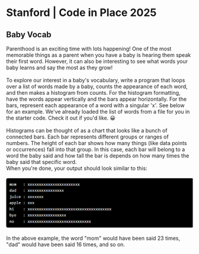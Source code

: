 # Stanford | Code in Place 2025

## Baby Vocab

Parenthood is an exciting time with lots happening! One of the most memorable things as a parent when you have a baby is hearing them speak their first word. However, it can also be interesting to see what words your baby learns and say the most as they grow!<br>
<br>
To explore our interest in a baby's vocabulary, write a program that loops over a list of words made by a baby, counts the appearance of each word, and then makes a histogram from counts. For the histogram formatting, have the words appear vertically and the bars appear horizontally. For the bars, represent each appearance of a word with a singular 'x'. See below for an example. We've already loaded the list of words from a file for you in the starter code. Check it out if you'd like. 😀 <br>
<br>
Histograms can be thought of as a chart that looks like a bunch of connected bars. Each bar represents different groups or ranges of numbers. The height of each bar shows how many things (like data points or occurrences) fall into that group. In this case, each bar will belong to a word the baby said and how tall the bar is depends on how many times the baby said that specific word.
<br>
When you're done, your output should look similar to this:<br><br>
![alt text](image.png)
<br>
<br>
In the above example, the word "mom" would have been said 23 times, "dad" would have been said 16 times, and so on.